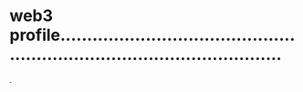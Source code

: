# web3 profile...............................................................................................
.
